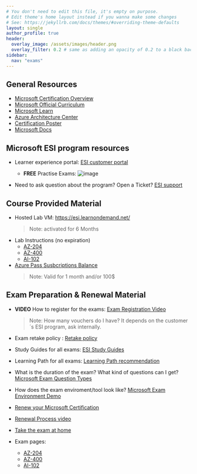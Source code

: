 ```yaml
---
# You don't need to edit this file, it's empty on purpose.
# Edit theme's home layout instead if you wanna make some changes
# See: https://jekyllrb.com/docs/themes/#overriding-theme-defaults
layout: single
author_profile: true
header:
  overlay_image: /assets/images/header.png
  overlay_filter: 0.2 # same as adding an opacity of 0.2 to a black background
sidebar:
  nav: "exams"
---
```


## General Resources

- [Microsoft Certification Overview ](https://www.microsoft.com/certification "Microsoft Certification Overview ")
- [Microsoft Official Curriculum ](https://www.aka.ms/MOC "Microsoft Official Curriculum ")
- [Microsoft Learn](https://www.Microsoft.com/Learn "Microsoft Learn")
- [Azure Architecture Center](https://www.aka.ms/architecture "Azure Architecture Center")
- [Certification Poster](https://www.aka.ms/TrainCertPoster "Certification Poster")
- [Microsoft Docs](https://www.aka.ms/Docs "Microsoft Docs")

## Microsoft ESI program resources
- Learner experience portal: [ESI customer portal](https://esi.microsoft.com/)
    - **FREE** Practise Exams:
    ![image](https://user-images.githubusercontent.com/64772417/154690459-9113ee7e-e39b-454f-8b4c-e61b400400b9.png)

- Need to ask question about the program? Open a Ticket? [ESI support](https://esisupport.microsoft.com/)

## Course Provided Material
- Hosted Lab VM: https://esi.learnondemand.net/ 
  > Note: activated for 6 Months 
- Lab Instructions (no expiration)
    - [AZ-204](aka.ms/az400labs)
    - [AZ-400](aka.ms/az204labs)
    - [AI-102](aka.ms/ai102labs)
- [Azure Pass Susbcriptions Balance](https://www.microsoftazuresponsorships.com/balance)
  > Note: Valid for 1 month and/or 100$

## Exam Preparation & Renewal Material
- **VIDEO** How to register for the exams: [Exam Registration Video](https://aka.ms/LxPExamDiscountVideo)
  > Note: How many vouchers do I have? It depends on the customer´s ESI program, ask internally.
- Exam retake policy : [Retake policy](https://docs.microsoft.com/en-us/learn/certifications/exam-retake-policy#general-microsoft-certification-exam-retake-policy)
- Study Guides for all exams: [ESI Study Guides](https://aka.ms/ESIStudyGuides) 
- Learning Path for all exams:  [Learning Path recommendation](https://aka.ms/AzureTrainCertDeck)

- What is the duration of the exam? What kind of questions can I get? [Microsoft Exam Question Types](https://docs.microsoft.com/en-us/learn/certifications/exam-duration-question-types#question-types-on-exams)
- How does the exam enviroment/tool look like? [Microsoft Exam Environment Demo](http://aka.ms/examdemo)
- [Renew your Microsoft Certification](https://docs.microsoft.com/en-us/learn/certifications/renew-your-microsoft-certification)
- [Renewal Process video](https://www.youtube.com/watch?v=ttuhmFHOTU8&feature=youtu.be)
- [Take the exam at home](https://www.thomasmaurer.ch/2020/03/how-to-take-a-microsoft-certification-exam-online/)
- Exam pages:
    - [AZ-204](https://docs.microsoft.com/en-us/learn/certifications/exams/az-204)
    - [AZ-400](https://docs.microsoft.com/en-us/learn/certifications/exams/az-400)
    - [AI-102](https://docs.microsoft.com/en-us/learn/certifications/exams/ai-102)
